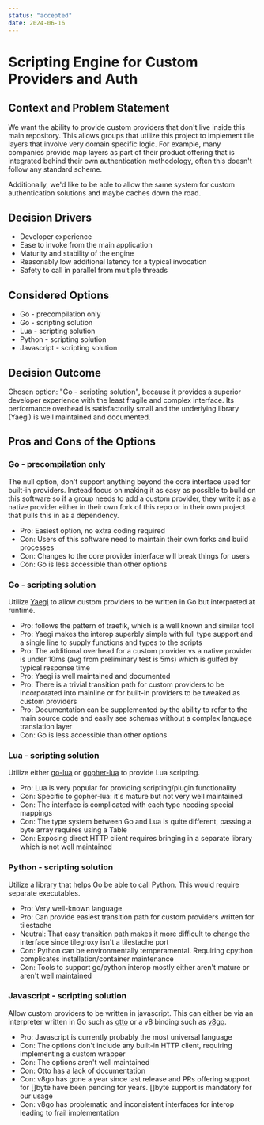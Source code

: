 ```yaml
---
status: "accepted"
date: 2024-06-16
---
```

# Scripting Engine for Custom Providers and Auth

## Context and Problem Statement

We want the ability to provide custom providers that don't live inside this main repository. This allows groups that utilize this project to implement tile layers that involve very domain specific logic. For example, many companies provide map layers as part of their product offering that is integrated behind their own authentication methodology, often this doesn't follow any standard scheme. 

Additionally, we'd like to be able to allow the same system for custom authentication solutions and maybe caches down the road.

## Decision Drivers

* Developer experience
* Ease to invoke from the main application
* Maturity and stability of the engine
* Reasonably low additional latency for a typical invocation
* Safety to call in parallel from multiple threads

## Considered Options

* Go - precompilation only
* Go - scripting solution
* Lua - scripting solution
* Python - scripting solution
* Javascript - scripting solution

## Decision Outcome

Chosen option: "Go - scripting solution", because it provides a superior developer experience with the least fragile and complex interface. Its performance overhead is satisfactorily small and the underlying library (Yaegi) is well maintained and documented.

## Pros and Cons of the Options

### Go - precompilation only 

The null option, don't support anything beyond the core interface used for built-in providers.  Instead focus on making it as easy as possible to build on this software so if a group needs to add a custom provider, they write it as a native provider either in their own fork of this repo or in their own project that pulls this in as a dependency.

* Pro: Easiest option, no extra coding required
* Con: Users of this software need to maintain their own forks and build processes
* Con: Changes to the core provider interface will break things for users
* Con: Go is less accessible than other options

### Go - scripting solution

Utilize [Yaegi](https://github.com/traefik/yaegi) to allow custom providers to be written in Go but interpreted at runtime.

* Pro: follows the pattern of traefik, which is a well known and similar tool
* Pro: Yaegi makes the interop superbly simple with full type support and a single line to supply functions and types to the scripts
* Pro: The additional overhead for a custom provider vs a native provider is under 10ms (avg from preliminary test is 5ms) which is gulfed by typical response time
* Pro: Yaegi is well maintained and documented
* Pro: There is a trivial transition path for custom providers to be incorporated into mainline or for built-in providers to be tweaked as custom providers
* Pro: Documentation can be supplemented by the ability to refer to the main source code and easily see schemas without a complex language translation layer
* Con: Go is less accessible than other options

### Lua - scripting solution

Utilize either [go-lua](https://github.com/Shopify/go-lua) or [gopher-lua](https://github.com/yuin/gopher-lua) to provide Lua scripting.

* Pro: Lua is very popular for providing scripting/plugin functionality
* Con: Specific to gopher-lua: it's mature but not very well maintained
* Con: The interface is complicated with each type needing special mappings
* Con: The type system between Go and Lua is quite different, passing a byte array requires using a Table
* Con: Exposing direct HTTP client requires bringing in a separate library which is not well maintained

### Python - scripting solution

Utilize a library that helps Go be able to call Python. This would require separate executables.

* Pro: Very well-known language
* Pro: Can provide easiest transition path for custom providers written for tilestache
* Neutral: That easy transition path makes it more difficult to change the interface since tilegroxy isn't a tilestache port
* Con: Python can be environmentally temperamental. Requiring cpython complicates installation/container maintenance
* Con: Tools to support go/python interop mostly either aren't mature or aren't well maintained


### Javascript - scripting solution

Allow custom providers to be written in javascript. This can either be via an interpreter written in Go such as [otto](https://github.com/robertkrimen/otto) or a v8 binding such as [v8go](https://github.com/rogchap/v8go).

* Pro: Javascript is currently probably the most universal language 
* Con: The options don't include any built-in HTTP client, requiring implementing a custom wrapper 
* Con: The options aren't well maintained
* Con: Otto has a lack of documentation
* Con: v8go has gone a year since last release and PRs offering support for []byte have been pending for years. []byte support is mandatory for our usage
* Con: v8go has problematic and inconsistent interfaces for interop leading to frail implementation
